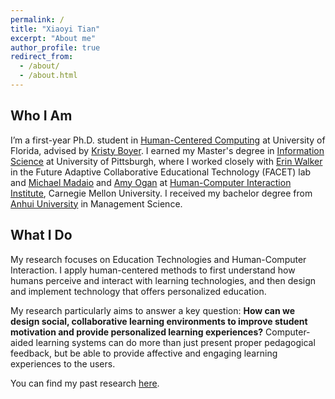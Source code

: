 ```yaml
---
permalink: /
title: "Xiaoyi Tian"
excerpt: "About me"
author_profile: true
redirect_from: 
  - /about/
  - /about.html
---
```

<script src="https://www.w3counter.com/tracker.js?id=129746"></script>
<script>
	<div class="row">
		<ul class="list-inline">
			<li class="list-inline-item align-middle"><small>(<a href="javascript:copy(note, pro)">How to pronounce?</a>)</small></li>
				<div id="note"></div>
			    <div id="pro" style="display:none">
			     	<li><p>
						My first name xiaoyi is pronounced similar to "shaw-yee" and my last name tian is pronounced as "tee·en". 
			        </p></li>
			    </div> 
		</ul>
	</div>
</script>

Who I Am
-----

I’m a first-year Ph.D. student in [Human-Centered Computing](https://www.cise.ufl.edu/) at University of Florida, advised by [Kristy Boyer](https://www.cise.ufl.edu/research/learndialogue/person.php?id=keboyer). I earned my Master's degree in [Information Science](https://sci.pitt.edu/) at University of Pittsburgh, where I worked closely with [Erin Walker](http://erinwalker.owlstown.com/) in the Future Adaptive Collaborative Educational Technology (FACET) lab and [Michael Madaio](http://michaelmadaio.com/) and [Amy Ogan](https://www.amyogan.com/) at [Human-Computer Interaction Institute](https://hcii.cmu.edu/), Carnegie Mellon University. I received my bachelor degree from [Anhui University](http://en.ahu.edu.cn/) in Management Science.

What I Do
-----

My research focuses on Education Technologies and Human-Computer Interaction. I apply human-centered methods to first understand how humans perceive and interact with learning technologies, and then design and implement technology that offers personalized education. 

My research particularly aims to answer a key question: **How can we design social, collaborative learning environments to improve student motivation and provide personalized learning experiences?** Computer-aided learning systems can do more than just present proper pedagogical feedback, but be able to provide affective and engaging learning experiences to the users. 
 
You can find my past research [here](https://sylvia935.github.io/research/). 

